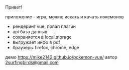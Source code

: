Привет!

приложение - игра, можно искать и качать покемонов
 - рендеринг vue, попап плагин
 - api база данных
 - сохраняется в local.storage
 - выгружает инфо в pdf
 - браузеры firefox, chrome, edge
 
 демо https://mike2142.github.io/pokemon-vue/
 автор 2surfingbirds@gmail.com
